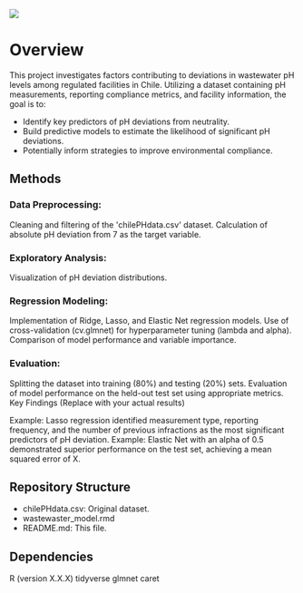 <a href="https://app.commanddash.io/agent?github=https://github.com/farhanah09/Modeling-wastewater-PH-among-regulated-facilities-in-Chile"><img src="https://img.shields.io/badge/AI-Code%20Gen-EB9FDA"></a>

# Overview

This project investigates factors contributing to deviations in wastewater pH levels among regulated facilities in Chile. Utilizing a dataset containing pH measurements, reporting compliance metrics, and facility information, the goal is to:

- Identify key predictors of pH deviations from neutrality.
- Build predictive models to estimate the likelihood of significant pH deviations.
- Potentially inform strategies to improve environmental compliance.

## Methods

### Data Preprocessing:

Cleaning and filtering of the 'chilePHdata.csv' dataset.
Calculation of absolute pH deviation from 7 as the target variable.

### Exploratory Analysis:

Visualization of pH deviation distributions.

### Regression Modeling:

Implementation of Ridge, Lasso, and Elastic Net regression models.
Use of cross-validation (cv.glmnet) for hyperparameter tuning (lambda and alpha).
Comparison of model performance and variable importance.

### Evaluation:

Splitting the dataset into training (80%) and testing (20%) sets.
Evaluation of model performance on the held-out test set using appropriate metrics.
Key Findings (Replace with your actual results)

Example: Lasso regression identified measurement type, reporting frequency, and the number of previous infractions as the most significant predictors of pH deviation.
Example: Elastic Net with an alpha of 0.5 demonstrated superior performance on the test set, achieving a mean squared error of X.

## Repository Structure

- chilePHdata.csv: Original dataset.
- wastewaster_model.rmd
- README.md: This file.

## Dependencies

R (version X.X.X)
tidyverse
glmnet
caret

